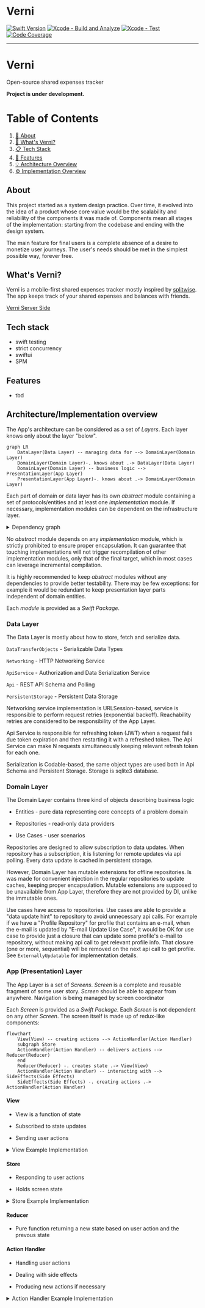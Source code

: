 # Verni

[![Swift Version](https://img.shields.io/badge/swift-6.0-orange)](https://img.shields.io/badge/swift-6.0-orange)
[![Xcode - Build and Analyze](https://github.com/rzmn/Verni.App.iOS/actions/workflows/build.yml/badge.svg)](https://github.com/rzmn/Verni.App.iOS/actions/workflows/build.yml)
[![Xcode - Test](https://github.com/rzmn/Verni.App.iOS/actions/workflows/test.yml/badge.svg)](https://github.com/rzmn/Verni.App.iOS/actions/workflows/test.yml)
[![Code Coverage](https://img.shields.io/badge/dynamic/json?url=https%3A%2F%2Fapi.jsonbin.io%2Fv3%2Fb%2F66e66909acd3cb34a884adb5%2Flatest&query=%24.record.coverage&label=Code%20Coverage)](https://img.shields.io/badge/dynamic/json?url=https%3A%2F%2Fapi.jsonbin.io%2Fv3%2Fb%2F66e66909acd3cb34a884adb5%2Flatest&query=%24.record.coverage&label=Code%20Coverage)

---
# Verni
Open-source shared expenses tracker

**Project is under development.**
# Table of Contents
1. [👋 About](https://github.com/rzmn/swiftverni?tab=readme-ov-file#about)
2. [👀 What's Verni?](https://github.com/rzmn/swiftverni?tab=readme-ov-file#whats-verni)
3. [📋 Tech Stack](https://github.com/rzmn/swiftverni?tab=readme-ov-file#tech-stack)
4. [🚀 Features](https://github.com/rzmn/swiftverni?tab=readme-ov-file#features)
5. [💡 Architecture Overview](https://github.com/rzmn/swiftverni?tab=readme-ov-file#architecture-overview)
6. [⚙️ Implementation Overview](https://github.com/rzmn/swiftverni?tab=readme-ov-file#implementation-overview)
## About
This project started as a system design practice. Over time, it evolved into the idea of ​​a product whose core value would be the scalability and reliability of the components it was made of. Components mean all stages of the implementation: starting from the codebase and ending with the design system.

The main feature for final users is a complete absence of a desire to monetize user journeys. The user's needs should be met in the simplest possible way, forever free.

## What's Verni?
Verni is a mobile-first shared expenses tracker mostly inspired by [splitwise](https://www.splitwise.com/). The app keeps track of your shared expenses and balances with friends.

[Verni Server Side](https://github.com/rzmn/governi/)

## Tech stack

- swift testing
- strict concurrency
- swiftui
- SPM

## Features

- tbd

## Architecture/Implementation overview

The App's architecture can be considered as a set of _Layers_. Each layer knows only about the layer "below".

```mermaid
graph LR
    DataLayer(Data Layer) -- managing data for --> DomainLayer(Domain Layer)
    DomainLayer(Domain Layer)-. knows about .-> DataLayer(Data Layer)
    DomainLayer(Domain Layer) -- business logic --> PresentationLayer(App Layer)
    PresentationLayer(App Layer)-. knows about .-> DomainLayer(Domain Layer)
```

Each part of domain or data layer has its own *abstract* module containing a set of protocols/entities and at least one *implementation* module. If necessary, implementation modules can be dependent on the infrastructure layer.

<details>
  <summary>Dependency graph</summary>

```mermaid
graph LR
    Infrastructure(Infrastructure Layer) -- utility/analytics/logging --> DataLayer(Data Layer Implementations)
    Infrastructure(Infrastructure Layer) -- utility/analytics/logging --> DomainLayer(Domain Layer Implementations)
    Infrastructure(Infrastructure Layer) -- utility/analytics/logging --> PresentationLayer(App Layer Implementations)
```

</details>

No *abstract* module depends on any *implementation* module, which is strictly prohibited to ensure proper encapsulation. It can guarantee that touching implementations will not trigger recompilation of other implementation modules, only that of the final target, which in most cases can leverage incremental compilation.

It is highly recommended to keep *abstract* modules without any dependencies to provide better testability. There may be few exceptions: for example it would be redundant to keep presentation layer parts independent of domain entities.

Each *module* is provided as a *Swift Package*.

### Data Layer

The Data Layer is mostly about how to store, fetch and serialize data.

`DataTransferObjects` - Serializable Data Types

`Networking` - HTTP Networking Service

`ApiService` - Authorization and Data Serialization Service

`Api` - REST API Schema and Polling

`PersistentStorage` - Persistent Data Storage

Networking service implementation is URLSession-based, service is responsible to perform request retries (exponential backoff). Reachability retries are considered to be responsibility of the App Layer. 

Api Service is responsible for refreshing token (JWT) when a request fails due token expiration and then restarting it with a refreshed token. The Api Service can make N requests simultaneously keeping relevant refresh token for each one.

Serialization is Codable-based, the same object types are used both in Api Schema and Persistent Storage. Storage is sqlite3 database.

### Domain Layer

The Domain Layer contains three kind of objects describing business logic

- Entities - pure data representing core concepts of a problem domain

- Repositories - read-only data providers

- Use Cases - user scenarios

Repositories are designed to allow subscription to data updates. When repository has a subscription, it is listening for remote updates via api polling. Every data update is cached in persistent storage.

However, Domain Layer has mutable extensions for offline repositories. Is was made for convenient injection in the regular repositories to update caches, keeping proper encapsulation. Mutable extensions are supposed to be unavailable from App Layer, therefore they are not provided by DI, unlike the immutable ones.

Use cases have access to repositories. Use cases are able to provide a "data update hint" to repository to avoid unnecessary api calls. For example if we have a "Profile Repository" for profile that contains an e-mail, when the e-mail is updated by "E-mail Update Use Case", it would be OK for use case to provide just a closure that can update some profile's e-mail to repository, without making api call to get relevant profile info. That closure (one or more, sequential) will be removed on the next api call to get profile. See `ExternallyUpdatable` for implementation details.

### App (Presentation) Layer

The App Layer is a set of _Screens_. _Screen_ is a complete and reusable fragment of some user story. _Screen_ should be able to appear from anywhere. Navigation is being managed by screen coordinator

Each _Screen_ is provided as a _Swift Package_. Each *Screen* is not dependent on any other _Screen_. The screen itself is made up of redux-like components:

```mermaid
flowchart
    View(View) -- creating actions --> ActionHandler(Action Handler)
    subgraph Store
    ActionHandler(Action Handler) -- delivers actions --> Reducer(Reducer)
    end
    Reducer(Reducer) -. creates state .-> View(View)
    ActionHandler(Action Handler) -- interacting with --> SideEffects(Side Effects)
    SideEffects(Side Effects) -. creating actions .-> ActionHandler(Action Handler)
```

#### View

- View is a function of state

- Subscribed to state updates

- Sending user actions

<details>
  <summary>View Example Implementation</summary>

```swift
struct ExampleView: View {
    @ObservedObject private var store: Store<State, Action>

    var body: some View {
        Button {
            store.dispatch(.buttonTapped)
        } label: {
            Text(store.state.buttonTitle)    
        }
    }
}
```

</details>

#### Store

- Responding to user actions

- Holds screen state

<details>
  <summary>Store Example Implementation</summary>

```swift
class ExampleStore<State, Action>: Store {
    @Published var state: State
    private var handlers: [ActionHandler<Action>]
    private let reducer: (State, Action) -> State

    func dispatch(action: Action) {
        state = reducer(state, action)
        for handler in handlers {
            handler.handle(action)
        }
    }
}
```

</details>

#### Reducer

- Pure function returning a new state based on user action and the prevous state

#### Action Handler

- Handling user actions

- Dealing with side effects

- Producing new actions if necessary


<details>
  <summary>Action Handler Example Implementation</summary>

```swift
class ExampleActionHandler<Action>: ActionHandler {
    private unowned let store: Store<State, Action>
    private let api: Api

    func handle(action: Action) {
        switch action {
        case .onRefreshDataTap: refreshData()
        default: break
        }
    }

    private func refreshData() {
        store.dispatch(.dataIsLoading)
        Task {
            do {
                let data = try api.loadData()
                store.dispatch(.dataLoaded(data))
            } catch {
                store.dispatch(.loadDataFailed(error))
            }
        }
    }
}
```

</details>
